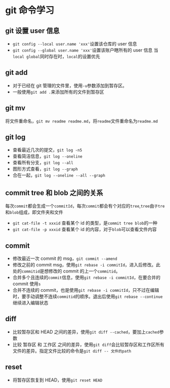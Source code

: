 # git 命令学习

## git 设置 user 信息

- `git config --local user.name 'xxx'`设置该仓库的 user 信息
- `git config --global user.name 'xxx'`设置该账户瞎所有的 user 信息
  当`local global`同时存在时，`local`的设置优先

## git add

- 对于已经在 git 管理的文件里，使用`-u`参数添加到暂存区。
- 一般使用`git add .`来添加所有的文件到暂存区

## git mv

将文件重命名，`git mv readme readme.md`，将`readme`文件重命名为`readme.md`

## git log

- 查看最近几次的提交，`git log -n5`
- 查看简洁信息，`git log --oneline`
- 查看所有分支，`git log --all`
- 图形方式查看，`git log --graph`
- 合在一起，`git log --oneline --all --graph`

## commit tree 和 blob 之间的关系

每次`commit`都会生成一个`commitId`，每次`commit`都会有个对应的`tree`,`tree`由`子tre`和`blob`组成，即文件夹和文件

- `git cat-file -t xxxid` 查看某个 id 的类型，是`commit tree blob`的一种
- `git cat-file -p xxxid` 查看某个 id 的内容，对于`blob`可以查看文件内容

## commit

- 修改最近一次 commit 的 msg，`git commit --amend`
- 修改之前的 commit msg，使用`git rebase -i commitId`，进入后修改。此处的`commitid`是想修改的 commit 的上一个`commitid`。
- 合并多个且连续的`commit`信息，使用`git rebase -i commitId`，在要合并的 commit 使用`s`
- 合并不连续的 commit，也是使用`git rebase -i commitId`，只不过在编辑时，要手动调整不连续`commitid`的顺序。退出后使用`git rebase --continue`继续进入编辑状态

## diff

- 比较暂存区和 HEAD 之间的差异，使用`git diff --cached`，要加上`cached`参数
- 比较 暂存区 和 工作区 之间的差异，使用`git diff`会比较暂存区和工作区所有文件的差异。指定文件比较的命令是`git diff -- 文件的path`

## reset

- 将暂存区恢复到 HEAD，使用`git reset HEAD`
